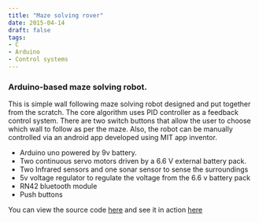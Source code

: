 ```yaml
---
title: "Maze solving rover"
date: 2015-04-14
draft: false
tags: 
- C
- Arduino
- Control systems
---
```


### Arduino-based maze solving robot. 

This is simple wall following maze solving robot designed and put together from the scratch. The core algorithm uses PID controller as a feedback control system. There are two switch buttons that allow the user to choose which wall to follow as per the maze. Also, the robot can be manually controlled via an android app developed using MIT app inventor.

* Arduino uno powered by 9v battery.
* Two continuous servo motors driven by a 6.6 V external battery pack.
* Two Infrared sensors and one sonar sensor to sense the surroundings
* 5v voltage regulator to regulate the voltage from the 6.6 v battery pack
* RN42 bluetooth module
* Push buttons

You can view the source code [here](https://github.com/LamaNIkesh/MazeSolver-NoIntelligence) and see it in action [here](https://www.youtube.com/watch?v=fzpzEGue-wc)